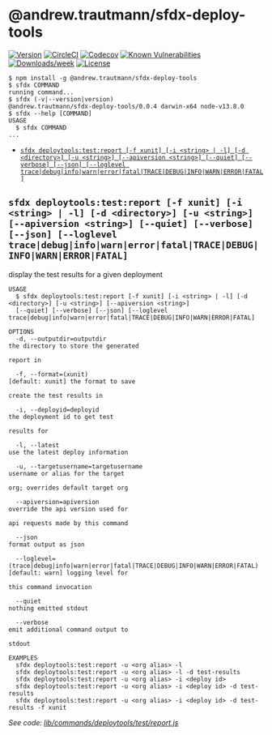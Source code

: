 @andrew.trautmann/sfdx-deploy-tools
=====================



[![Version](https://img.shields.io/npm/v/@andrew.trautmann/sfdx-deploy-tools.svg)](https://npmjs.org/package/@andrew.trautmann/sfdx-deploy-tools)
[![CircleCI](https://circleci.com/gh/atraut93/sfdx-deploy-tools/tree/master.svg?style=shield)](https://circleci.com/gh/atraut93/sfdx-deploy-tools/tree/master)
[![Codecov](https://codecov.io/gh/atraut93/sfdx-deploy-tools/branch/master/graph/badge.svg)](https://codecov.io/gh/atraut93/sfdx-deploy-tools)
[![Known Vulnerabilities](https://snyk.io/test/github/atraut93/sfdx-deploy-tools/badge.svg)](https://snyk.io/test/github/atraut93/sfdx-deploy-tools)
[![Downloads/week](https://img.shields.io/npm/dw/@andrew.trautmann/sfdx-deploy-tools.svg)](https://npmjs.org/package/@andrew.trautmann/sfdx-deploy-tools)
[![License](https://img.shields.io/npm/l/@andrew.trautmann/sfdx-deploy-tools.svg)](https://github.com/andrew.trautmann/sfdx-deploy-tools/blob/master/package.json)

<!-- toc -->
<!-- tocstop -->
<!-- install -->
<!-- usage -->
```sh-session
$ npm install -g @andrew.trautmann/sfdx-deploy-tools
$ sfdx COMMAND
running command...
$ sfdx (-v|--version|version)
@andrew.trautmann/sfdx-deploy-tools/0.0.4 darwin-x64 node-v13.8.0
$ sfdx --help [COMMAND]
USAGE
  $ sfdx COMMAND
...
```
<!-- usagestop -->
<!-- commands -->
* [`sfdx deploytools:test:report [-f xunit] [-i <string> | -l] [-d <directory>] [-u <string>] [--apiversion <string>] [--quiet] [--verbose] [--json] [--loglevel trace|debug|info|warn|error|fatal|TRACE|DEBUG|INFO|WARN|ERROR|FATAL]`](#sfdx-deploytoolstestreport--f-xunit--i-string---l--d-directory--u-string---apiversion-string---quiet---verbose---json---loglevel-tracedebuginfowarnerrorfataltracedebuginfowarnerrorfatal)

## `sfdx deploytools:test:report [-f xunit] [-i <string> | -l] [-d <directory>] [-u <string>] [--apiversion <string>] [--quiet] [--verbose] [--json] [--loglevel trace|debug|info|warn|error|fatal|TRACE|DEBUG|INFO|WARN|ERROR|FATAL]`

display the test results for a given deployment

```
USAGE
  $ sfdx deploytools:test:report [-f xunit] [-i <string> | -l] [-d <directory>] [-u <string>] [--apiversion <string>] 
  [--quiet] [--verbose] [--json] [--loglevel trace|debug|info|warn|error|fatal|TRACE|DEBUG|INFO|WARN|ERROR|FATAL]

OPTIONS
  -d, --outputdir=outputdir                                                         the directory to store the generated
                                                                                    report in

  -f, --format=(xunit)                                                              [default: xunit] the format to save
                                                                                    create the test results in

  -i, --deployid=deployid                                                           the deployment id to get test
                                                                                    results for

  -l, --latest                                                                      use the latest deploy information

  -u, --targetusername=targetusername                                               username or alias for the target
                                                                                    org; overrides default target org

  --apiversion=apiversion                                                           override the api version used for
                                                                                    api requests made by this command

  --json                                                                            format output as json

  --loglevel=(trace|debug|info|warn|error|fatal|TRACE|DEBUG|INFO|WARN|ERROR|FATAL)  [default: warn] logging level for
                                                                                    this command invocation

  --quiet                                                                           nothing emitted stdout

  --verbose                                                                         emit additional command output to
                                                                                    stdout

EXAMPLES
  sfdx deploytools:test:report -u <org alias> -l
  sfdx deploytools:test:report -u <org alias> -l -d test-results
  sfdx deploytools:test:report -u <org alias> -i <deploy id>
  sfdx deploytools:test:report -u <org alias> -i <deploy id> -d test-results
  sfdx deploytools:test:report -u <org alias> -i <deploy id> -d test-results -f xunit
```

_See code: [lib/commands/deploytools/test/report.js](https://github.com/atraut93/sfdx-deploy-tools/blob/v0.0.4/lib/commands/deploytools/test/report.js)_
<!-- commandsstop -->
